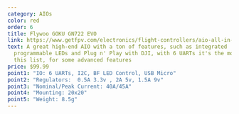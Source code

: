 ```yaml
---
category: AIOs
color: red
order: 6
title: Flywoo GOKU GN722 EVO
link: https://www.getfpv.com/electronics/flight-controllers/aio-all-in-one-fc/flywoo-goku-gn722-hd-evo-40a-bl-s-aio-flight-controller-20x20.html
text: A great high-end AIO with a ton of features, such as integrated
  programmable LEDs and Plug n' Play with DJI, with 6 UARTs it's the most on
  this list, for some advanced features
price: $99.99
point1: "IO: 6 UARTs, I2C, BF LED Control, USB Micro"
point2: "Regulators:  0.5A 3.3v , 2A 5v, 1.5A 9v"
point3: "Nominal/Peak Current: 40A/45A"
point4: "Mounting: 20x20"
point5: "Weight: 8.5g"
---
```

